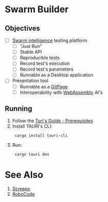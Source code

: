 # Swarm Builder

## Objectives

- [ ] [Swarm intelligence](https://en.wikipedia.org/wiki/Swarm_intelligence) testing platform
   - [ ] "Just Run"
   - [ ] Stable API
   - [ ] Reproducible tests
   - [ ] Record test's execution
   - [ ] Record test's parameters
   - [ ] Runnable as a Desktop application
- [ ] Presentation tool
  - [ ] Runnable as a [GitPage](https://pages.github.com/)
  - [ ] Interoperability with [WebAssembly](https://webassembly.org/) AI's

## Running

1. Follow the [Turi's Guide - Prerequisites](https://tauri.app/v1/guides/getting-started/prerequisites)
2. Install TAURI's CLI:
   ```shell
    cargo install tauri-cli
   ```
3. Run:
   ```shell
    cargo tauri dev
   ```

# See Also

1. [Screeps](https://screeps.com/)
2. [RoboCode](https://robocode.sourceforge.io/)